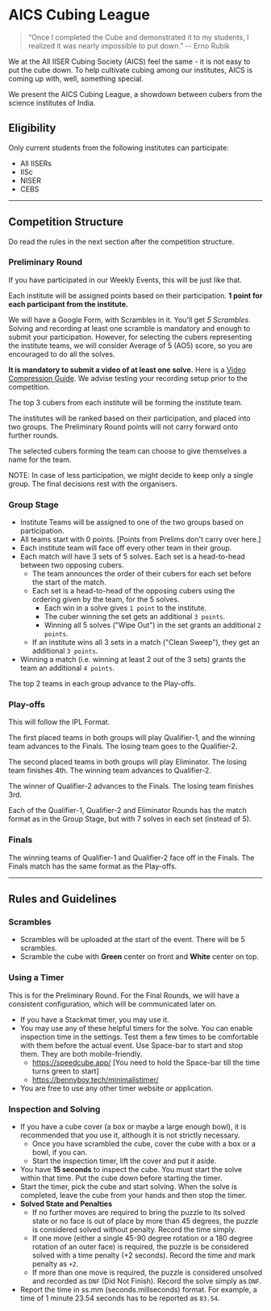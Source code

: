 # AICS Cubing League

> “Once I completed the Cube and demonstrated it to my students, I realized it was nearly impossible to put down.”
> -- Erno Rubik

We at the All IISER Cubing Society (AICS) feel the same - it is not easy to put the cube down. To help cultivate cubing among our institutes, AICS is coming up with, well, something special. 

We present the AICS Cubing League, a showdown between cubers from the science institutes of India.

## Eligibility 

Only current students from the following institutes can participate:

- All IISERs
- IISc
- NISER
- CEBS

---

## Competition Structure

Do read the rules in the next section after the competition structure.

### Preliminary Round

If you have participated in our Weekly Events, this will be just like that.

Each institute will be assigned points based on their participation. **1 point for each participant from the institute.**

We will have a Google Form, with Scrambles in it. You'll get *5 Scrambles*. Solving and recording at least one scramble is mandatory and enough to submit your participation. However, for selecting the cubers representing the institute teams, we will consider Average of 5 (AO5) score, so you are encouraged to do all the solves.

**It is mandatory to submit a video of at least one solve.** Here is a [Video Compression Guide](/compression). We advise testing your recording setup prior to the competition.


The top 3 cubers from each institute will be forming the institute team.

The institutes will be ranked based on their participation, and placed into two groups. The Preliminary Round points will not carry forward onto further rounds. 

The selected cubers forming the team can choose to give themselves a name for the team.

NOTE: In case of less participation, we might decide to keep only a single group. The final decisions rest with the organisers.

### Group Stage

- Institute Teams will be assigned to one of the two groups based on participation.
- All teams start with 0 points. [Points from Prelims don't carry over here.]
- Each institute team will face off every other team in their group.
- Each match will have 3 sets of 5 solves. Each set is a head-to-head between two opposing cubers.
  - The team announces the order of their cubers for each set before the start of the match.
  - Each set is a head-to-head of the opposing cubers using the ordering given by the team, for the 5 solves.
    - Each win in a solve gives `1 point` to the institute.
    - The cuber winning the set gets an additional `3 points`.
    - Winning all 5 solves ("Wipe Out") in the set grants an additional `2 points`.
  - If an institute wins all 3 sets in a match ("Clean Sweep"), they get an additional `3 points`.
- Winning a match (i.e. winning at least 2 out of the 3 sets) grants the team an additional `4 points`.

The top 2 teams in each group advance to the Play-offs.

### Play-offs

This will follow the IPL Format.

The first placed teams in both groups will play Qualifier-1, and the winning team advances to the Finals. The losing team goes to the Qualifier-2.

The second placed teams in both groups will play Eliminator. The losing team finishes 4th. The winning team advances to Qualifier-2.

The winner of Qualifier-2 advances to the Finals. The losing team finishes 3rd.

Each of the Qualifier-1, Qualifier-2 and Eliminator Rounds has the match format as in the Group Stage, but with 7 solves in each set (instead of 5).

### Finals

The winning teams of Qualifier-1 and Qualifier-2 face off in the Finals. The Finals match has the same format as the Play-offs.

---


## Rules and Guidelines

### Scrambles

- Scrambles will be uploaded at the start of the event. There will be 5 scrambles.
- Scramble the cube with **Green** center on front and **White** center on top. 

### Using a Timer

This is for the Preliminary Round. For the Final Rounds, we will have a consistent configuration, which will be communicated later on.

- If you have a Stackmat timer, you may use it.
- You may use any of these helpful timers for the solve. You can enable inspection time in the settings. Test them a few times to be comfortable with them before the actual event. Use Space-bar to start and stop them. They are both mobile-friendly.
  - https://speedcube.app/ [You need to hold the Space-bar till the time turns green to start]
  - https://bennyboy.tech/minimalistimer/
- You are free to use any other timer website or application. 


### Inspection and Solving

- If you have a cube cover (a box or maybe a large enough bowl), it is recommended that you use it, although it is not strictly necessary.
  - Once you have scrambled the cube, cover the cube with a box or a bowl, if you can.
  - Start the inspection timer, lift the cover and put it aside. 
- You have **15 seconds** to inspect the cube. You must start the solve within that time. Put the cube down before starting the timer.
- Start the timer, pick the cube and start solving. When the solve is completed, leave the cube from your hands and then stop the timer.
- **Solved State and Penalties**
  - If no further moves are required to bring the puzzle to its solved state or no face is out of place by more than 45 degrees, the puzzle is considered solved without penalty. Record the time simply.
  - If one move (either a single 45-90 degree rotation or a 180 degree rotation of an outer face) is required, the puzzle is be considered solved with a time penalty (+2 seconds). Record the time and mark penalty as `+2`.
  - If more than one move is required, the puzzle is considered unsolved and recorded as `DNF` (Did Not Finish). Record the solve simply as `DNF`.
- Report the time in ss.mm (seconds.millseconds) format. For example, a time of 1 minute 23.54 seconds has to be reported as `83.54`.

